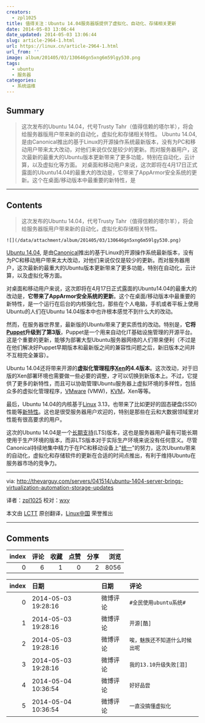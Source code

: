 ```yaml
---
creators:
  - zpl1025
title: 值得关注：Ubuntu 14.04服务器版提供了虚拟化、自动化、存储相关更新
date: 2014-05-03 13:06:44
date_updated: 2014-05-03 13:06:44
slug: article-2964-1.html
url: https://linux.cn/article-2964-1.html
url_from: ''
image: album/201405/03/130646gn5xng6m59lgy530.png
tags:
  - ubuntu
  - 服务器
categories:
  - 系统运维
---
```


## Summary

> 这次发布的Ubuntu 14.04，代号Trusty Tahr（值得信赖的塔尔羊），将会给服务器版用户带来新的自动化，虚拟化和存储相关特性。   Ubuntu 14.04, 是由Canonical推出的基于Linux的开源操作系统最新版本，没有为PC和移动用户带来太大改动，对他们来说仅仅是较少的更新。而对服务器用户，这次最新的最重大的Ubuntu版本更新带来了更多功能，特别在自动化，云计算，以及虚拟化等方面。 对桌面和移动用户来说，这次即将在4月17日正式露面的Ubuntu14.04的最重大的改动是，它带来了AppArmor安全系统的更新。这个在桌面/移动版本中最重要的新特性，是

***

<!-- more -->

## Contents

> 
> 这次发布的Ubuntu 14.04，代号Trusty Tahr（值得信赖的塔尔羊），将会给服务器版用户带来新的自动化，虚拟化和存储相关特性。
> 
> 
> 

`![](/data/attachment/album/201405/03/130646gn5xng6m59lgy530.png)`

[Ubuntu 14.04](http://releases.ubuntu.com/14.04/), 是由[Canonical](http://www.canonical.com/)推出的基于Linux的开源操作系统最新版本，没有为PC和移动用户带来太大改动，对他们来说仅仅是较少的更新。而对服务器用户，这次最新的最重大的Ubuntu版本更新带来了更多功能，特别在自动化，云计算，以及虚拟化等方面。

对桌面和移动用户来说，这次即将在4月17日正式露面的Ubuntu14.04的最重大的改动是，**它带来了AppArmor安全系统的更新**。这个在桌面/移动版本中最重要的新特性，是一个运行在后台的内核强化包，那些在个人电脑，手机或者平板上使用Ubuntu的人们在Ubuntu 14.04版本中也许根本感觉不到什么大的改动。

然而，在服务器世界里，最新版的Ubuntu带来了更实质性的改动。特别是，**它将[Puppet](http://puppetlabs.com/)升级到了第3版**，Puppet是一个用来自动化IT基础设施管理的开源平台。这是个重要的更新，能够为部署大型Ubuntu服务器网络的人们带来便利（不过是在他们解决好Puppet早期版本和最新版之间的兼容性问题之后，新旧版本之间并不互相完全兼容）。

Ubuntu 14.04还将带来开源的**虚拟化管理程序[Xen](http://xen.org/)的4.4版本**。这次改动，对于旧版的Xen部署环境也需要做一些必要的调整，才可以切换到新版本上。不过，它提供了更多的新特性，而且可以协助管理Ubuntu服务器上虚拟环境的多样性，包括众多的虚拟化管理程序，[VMware](http://vmware.com/) (VMW)，[KVM](http://www.linux-kvm.org/)，Xen等等。

最后，Ubuntu 14.04的内核基于[Linux](http://kernel.org/) 3.13，也带来了比如更好的固态硬盘(SSD)性能等[新特性](http://thevarguy.com/open-source-application-software-companies/linux-kernel-updates-add-features-mobile-cloud-big-data)。这也是很受服务器用户欢迎的，特别是那些在云和大数据领域里对性能有很高要求的用户。

这次的Ubuntu 14.04是一个[长期支持](https://wiki.ubuntu.com/LTS)(LTS)版本，这也是服务器用户最有可能长期使用于生产环境的版本，而非LTS版本对于实际生产环境来说没有任何意义。尽管Canonical持续地集中精力于在PC和移动设备上"[统一](http://thevarguy.com/open-source-application-software-companies/can-canonical-rally-its-community-ubuntu-convergence)"的努力，这次Ubuntu带来的自动化，虚拟化和存储软件的更新在合适的时间点推出，有利于维持Ubuntu在服务器市场的竞争力。

---

via: <http://thevarguy.com/servers/041514/ubuntu-1404-server-brings-virtualization-automation-storage-updates>

译者：[zpl1025](https://github.com/zpl1025) 校对：[wxy](https://github.com/wxy)

本文由 [LCTT](https://github.com/LCTT/TranslateProject) 原创翻译，[Linux中国](https://linux.cn/) 荣誉推出

***

## Comments


|   index |   评论 |   收藏 |   点赞 |   分享 |   浏览 |
|--------:|-------:|-------:|-------:|-------:|-------:|
|       0 |      6 |      1 |      0 |      2 |   8056 |

|   index | 日期                | 日期     | 评论                           |
|--------:|:--------------------|:---------|:-------------------------------|
|       0 | 2014-05-03 19:28:16 | 微博评论 | `#全民使用ubuntu系统#`         |
|       1 | 2014-05-03 19:28:16 | 微博评论 | `开源[酷]`                     |
|       2 | 2014-05-03 19:28:16 | 微博评论 | `唉，魅族还不知道什么时候出呢` |
|       3 | 2014-05-03 19:28:16 | 微博评论 | `我的13.10升级失败[泪]`        |
|       4 | 2014-05-04 10:36:54 | 微博评论 | `好好品尝`                     |
|       5 | 2014-05-04 10:36:54 | 微博评论 | `一直没搞懂虚拟化`             |
